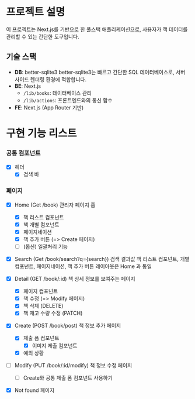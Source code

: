 # 프로젝트 설명

이 프로젝트는 Next.js를 기반으로 한 풀스택 애플리케이션으로, 사용자가 책 데이터를 관리할 수 있는 간단한 도구입니다.

## 기술 스택
- **DB**: better-sqlite3
  better-sqlite3는 빠르고 간단한 SQL 데이터베이스로, 서버 사이드 렌더링 환경에 적합합니다.
- **BE**: Next.js
  - `/lib/books`: 데이터베이스 관리
  - `/lib/actions`: 프론트엔드와의 통신 함수
- **FE**: Next.js (App Router 기반)

# 구현 기능 리스트

### 공통 컴포넌트

- [x] 헤더
  - [x] 검색 바
 
### 페이지

- [x] Home (Get /book)
  관리자 페이지 홈
  - [x] 책 리스트 컴포넌트
  - [x] 책 개별 컴포넌트
  - [x] 페이지네이션
  - [x] 책 추가 버튼 (=> Create 페이지)
  - [ ] (옵션) 일괄처리 기능

- [x] Search (Get /book/search?q={search})
  검색 결과값 
  책 리스트 컴포넌트, 개별 컴포넌트, 페이지네이션, 책 추가 버튼 레이아웃은 Home 과 통일

- [x] Detail (GET /book/:id)
  책 상세 정보를 보여주는 페이지
  - [x] 페이지 컴포넌트
  - [x] 책 수정 (=> Modify 페이지)
  - [x] 책 삭제 (DELETE)
  - [x] 책 재고 수량 수정 (PATCH)

- [x] Create (POST /book/post)
  책 정보 추가 페이지
  - [x] 제출 폼 컴포넌트
    - [x] 이미지 제출 컴포넌트
  - [x] 예외 상황

- [ ] Modify (PUT /book/:id/modify)
  책 정보 수정 페이지
  - [ ] Create와 공통 제출 폼 컴포넌트 사용하기

- [x] Not found 페이지
